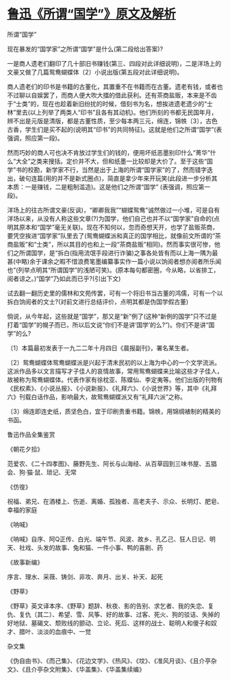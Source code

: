 # [鲁迅《所谓“国学”》原文及解析](https://www.vrrw.net/wx/6643.html)

所谓“国学”

现在暴发的“国学家”之所谓“国学”是什么(第二段给出答案)?

一是商人遗老们翻印了几十部旧书赚钱(第三、四段对此详细说明)，二是洋场上的文豪又做了几篇鸳鸯蝴蝶体〔2〕小说出版(第五段对此详细说明)。

商人遗老们的印书是书籍的古董化，其置重不在书籍而在古董。遗老有钱，或者也不过聊以自娱罢了，而商人便大吹大擂的借此获利。还有茶商盐贩，本来是不齿于“士类”的，现在也趁着新旧纷扰的时候，借刻书为名，想挨进遗老遗少的“士林”里去(以上列举了两类人“印书”且各有其动机)。他们所刻的书都无民国年月，辨不出是元版是清版，都是古董性质，至少每本两三元，绵连，锦帙〔3〕，古色古香，学生们是买不起的(说明其“印书”的共同特征)。这就是他们之所谓“国学”(表强调，照应第一段)。



然而巧妙的商人可也决不肯放过学生们的钱的，便用坏纸恶墨别印什么“菁华”什么“大全”之类来搜括。定价并不大，但和纸墨一比较却是大价了。至于这些“国学”书的校勘，新学家不行，当然是出于上海的所谓“国学家”的了，然而错字迭出，破句连篇(用的并不是新式圈点)，简直是拿少年来开玩笑(此段进一步分析其本质：一是赚钱，二是粗制滥造)。这是他们之所谓“国学” (表强调，照应第一段)。

洋场上的往古所谓文豪(反讽)，“卿卿我我”“蝴蝶鸳鸯”诚然做过一小堆，可是自有洋场以来，从没有人称这些文章(?)为国学，他们自己也并不以“国学家”自命的(点明其原本和“国学”毫无关联)。现在不知何以，忽而奇想天开，也学了盐贩茶商，要凭空挨进“国学家”队里去了(鸳鸯蝴蝶派和真正的国学相比，就像前文所谓的“茶商盐贩”和“士类”，所以其目的也和上一段“茶商盐贩”相同)。然而事实很可惨，他们之所谓国学，是“拆白(指用流氓手段进行诈骗)之事各处皆有而以上海一隅为最甚(中略)余于课余之暇不惜浪费笔墨编纂事实作一篇小说以饷阅者想亦阅者所乐闻也”(列举点明其“所谓国学”的浅陋可笑)。(原本每句都密圈，今从略，以省排工，阅者谅之。)“国学”乃如此而已乎?(引出下文)

试去翻一翻历史里的儒林和文苑传罢，可有一个将旧书当古董的鸿儒，可有一个以拆白饷阅者的文士?(对前文进行总结评价，点明其都是伪国学假古董)

倘说，从今年起，这些就是“国学”，那又是“新”例了(这种“新例的国学”只不过是打着“国学”的幌子而已，所以后文说“你们不是讲‘国学’的么?”)。你们不是讲“国学”的么?

〔1〕本篇最初发表于一九二二年十月四日《晨报副刊》，署名某生者。

〔2〕鸳鸯蝴蝶体鸳鸯蝴蝶派是兴起于清末民初的以上海为中心的一个文学流派。这派作品多以文言描写才子佳人的哀情故事，常用鸳鸯蝴蝶来比喻这些才子佳人，故被称为鸳鸯蝴蝶体。代表作家有徐枕亚、陈蝶仙、李定夷等。他们出版的刊物有《民权素》、《小说丛报》、《小说新报》、《礼拜六》、《小说世界》等，其中《礼拜六》刊载白话作品，影响最大，故鸳鸯蝴蝶派又有“礼拜六派”之称。

〔3〕绵连即连史纸，质坚色白，宜于印刷贵重书籍。锦帙，用锦绸裱制的精美的书函。

鲁迅作品全集鉴赏

《朝花夕拾》

范爱农、《二十四孝图》、藤野先生、阿长与山海经、从百草园到三味书屋、五猖会、狗·猫·鼠、琐记、无常

《仿徨》

祝福、弟兄、在酒楼上、伤逝、离婚、孤独者、高老夫子、示众、长明灯、肥皂、幸福的家庭

《呐喊》

《呐喊》自序、阿Q正传、白光、端午节、风波、故乡、孔乙己、狂人日记、明天、社戏、头发的故事、兔和猫、一件小事、鸭的喜剧、药

《故事新编》

序言、理水、采薇、铸剑、非攻、奔月、出关、补天、起死

《野草》

《野草》英文译本序、《野草》题辞、秋夜、影的告别、求乞者、我的失恋、复仇、复仇〔其二〕、希望、雪、风筝、好的故事、过客、死火、狗的驳诘、失掉的好地狱、墓碣文、颓败线的颤动、立论、死后、这样的战士、聪明人和傻子和奴才、腊叶、淡淡的血痕中、一觉

杂文集

《伪自由书》、《而己集》、《花边文学》、《热风》、《坟》、《准风月谈》、《且介亭杂文》、《且介亭杂文附集》、《华盖集》、《华盖集续编》

